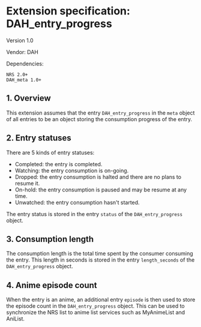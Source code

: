 # Extension specification: DAH_entry_progress

Version 1.0

Vendor: DAH

Dependencies:

```
NRS 2.0+
DAH_meta 1.0+
```

## 1. Overview

This extension assumes that the entry `DAH_entry_progress` in the `meta` object
of all entries to be an object storing the consumption progress of the entry.

## 2. Entry statuses

There are 5 kinds of entry statuses:

* Completed: the entry is completed.
* Watching: the entry consumption is on-going.
* Dropped: the entry consumption is halted and there are no plans to resume it.
* On-hold: the entry consumption is paused and may be resume at any time.
* Unwatched: the entry consumption hasn't started.

The entry status is stored in the entry `status` of the `DAH_entry_progress` object.

## 3. Consumption length

The consumption length is the total time spent by the consumer consuming the entry.
This length in seconds is stored in the entry `length_seconds` of the
`DAH_entry_progress` object.

## 4. Anime episode count

When the entry is an anime, an additional entry `episode` is then used to store
the episode count in the `DAH_entry_progress` object. This can be used to
synchronize the NRS list to anime list services such as MyAnimeList and AniList.
